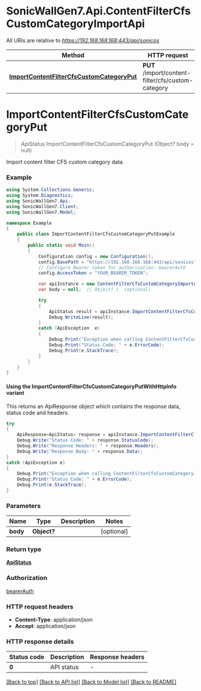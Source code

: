 # SonicWallGen7.Api.ContentFilterCfsCustomCategoryImportApi

All URIs are relative to *https://192.168.168.168:443/api/sonicos*

| Method | HTTP request | Description |
|--------|--------------|-------------|
| [**ImportContentFilterCfsCustomCategoryPut**](ContentFilterCfsCustomCategoryImportApi.md#importcontentfiltercfscustomcategoryput) | **PUT** /import/content-filter/cfs/custom-category |  |

<a id="importcontentfiltercfscustomcategoryput"></a>
# **ImportContentFilterCfsCustomCategoryPut**
> ApiStatus ImportContentFilterCfsCustomCategoryPut (Object? body = null)



Import content filter CFS custom category data.

### Example
```csharp
using System.Collections.Generic;
using System.Diagnostics;
using SonicWallGen7.Api;
using SonicWallGen7.Client;
using SonicWallGen7.Model;

namespace Example
{
    public class ImportContentFilterCfsCustomCategoryPutExample
    {
        public static void Main()
        {
            Configuration config = new Configuration();
            config.BasePath = "https://192.168.168.168:443/api/sonicos";
            // Configure Bearer token for authorization: bearerAuth
            config.AccessToken = "YOUR_BEARER_TOKEN";

            var apiInstance = new ContentFilterCfsCustomCategoryImportApi(config);
            var body = null;  // Object? |  (optional) 

            try
            {
                ApiStatus result = apiInstance.ImportContentFilterCfsCustomCategoryPut(body);
                Debug.WriteLine(result);
            }
            catch (ApiException  e)
            {
                Debug.Print("Exception when calling ContentFilterCfsCustomCategoryImportApi.ImportContentFilterCfsCustomCategoryPut: " + e.Message);
                Debug.Print("Status Code: " + e.ErrorCode);
                Debug.Print(e.StackTrace);
            }
        }
    }
}
```

#### Using the ImportContentFilterCfsCustomCategoryPutWithHttpInfo variant
This returns an ApiResponse object which contains the response data, status code and headers.

```csharp
try
{
    ApiResponse<ApiStatus> response = apiInstance.ImportContentFilterCfsCustomCategoryPutWithHttpInfo(body);
    Debug.Write("Status Code: " + response.StatusCode);
    Debug.Write("Response Headers: " + response.Headers);
    Debug.Write("Response Body: " + response.Data);
}
catch (ApiException e)
{
    Debug.Print("Exception when calling ContentFilterCfsCustomCategoryImportApi.ImportContentFilterCfsCustomCategoryPutWithHttpInfo: " + e.Message);
    Debug.Print("Status Code: " + e.ErrorCode);
    Debug.Print(e.StackTrace);
}
```

### Parameters

| Name | Type | Description | Notes |
|------|------|-------------|-------|
| **body** | **Object?** |  | [optional]  |

### Return type

[**ApiStatus**](ApiStatus.md)

### Authorization

[bearerAuth](../README.md#bearerAuth)

### HTTP request headers

 - **Content-Type**: application/json
 - **Accept**: application/json


### HTTP response details
| Status code | Description | Response headers |
|-------------|-------------|------------------|
| **0** | API status |  -  |

[[Back to top]](#) [[Back to API list]](../README.md#documentation-for-api-endpoints) [[Back to Model list]](../README.md#documentation-for-models) [[Back to README]](../README.md)

